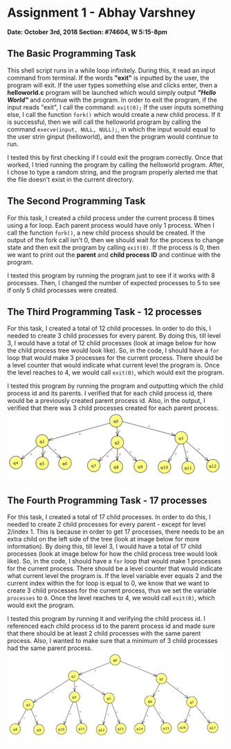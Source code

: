 

# Assignment 1 - Abhay Varshney
**Date: October 3rd, 2018
Section: #74604, W 5:15-8pm**

## The Basic Programming Task

This shell script runs in a while loop infinitely. During this, it read an input command from terminal. If the words **"exit"** is inputted by the user, the program will exit. If the user types something else and clicks enter, then a **helloworld.c** program will be launched which would simply output ***"Hello World"*** and continue with the program. In order to exit the program, if the input reads "exit", I call the command: `exit(0);` If the user inputs something else, I call the function `fork()` which would create a new child process. If it is successful, then we will call the helloworld program by calling the command `execve(input, NULL, NULL);`, in which the input would equal to the user strin ginput (helloworld), and then the program would continue to run. 

I tested this by first checking if I could exit the program correctly. Once that worked, I tried running the program by calling the helloworld program. After, I chose to type a random string, and the program properly alerted me that the file doesn't exist in the current directory.

## The Second Programming Task

For this task, I created a child process under the current process 8 times using a for loop. Each parent process would have only 1 process. When I call the function `fork()`, a new child process should be created. If the output of the fork call isn't 0, then we should wait for the process to change state and then exit the program by calling `exit(0)`. If the process is 0, then we want to print out the **parent** and **child process ID** and continue with the program. 

I tested this program by running the program just to see if it works with 8 processes. Then, I changed the number of expected processes to 5 to see if only 5 child processes were created.

## The Third Programming Task - 12 processes

For this task, I created a total of 12 child processes. In order to do this, I needed to create 3 child processes for every parent. By doing this, till level 3, I would have a total of 12 child processes (look at image below for how the child process tree would look like). So, in the code, I should have a `for` loop that would make 3 processes for the current process. There should be a level counter that would indicate what current level the program is. Once the level reaches to 4, we would call `exit(0)`, which would exit the program.

I tested this program by running the program and outputting which the child process id and its parents. I verified that for each child process id, there would be a previously created parent process id. Also, in the output, I verified that there was 3 child processes created for each parent process.
![](.README_images/e3bb2c91.png)

 ## The Fourth Programming Task - 17 processes
 
 For this task, I created a total of 17 child processes. In order to do this, I needed to create 2 child processes for every parent - except for level 2/index 1. This is because in order to get 17 processes, there needs to be an extra child on the left side of the tree (look at image below for more information). By doing this, till level 3, I would have a total of 17 child processes (look at image below for how the child process tree would look like). So, in the code, I should have a `for` loop that would make 1 processes for the current process. There should be a level counter that would indicate what current level the program is. If the level variable ever equals 2 and the current index within the for loop is equal to 0, we know that we want to create 3 child processes for the current process, thus we set the variable `processes` to `0`. Once the level reaches to 4, we would call `exit(0)`, which would exit the program.
 
 I tested this program by running it and verifying the child process id. I referenced each child process id to the parent process id and made sure that there should be at least 2 child processes with the same parent process. Also, I wanted to make sure that a minimum of 3 child processes had the same parent process.
![](.README_images/1ce7c2d0.png)
